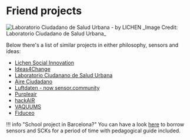 # Friend projects

<img src="https://live.staticflickr.com/65535/52716034570_4b03a75381_k.jpg" alt="Laboratorio Ciudadano de Salud Urbana - by LICHEN">
_Image Credit: Laboratorio Ciudadano de Salud Urbana_

Below there's a list of similar projects in either philosophy, sensors and ideas:

- [Lichen Social Innovation](https://lichensi.com)
- [Ideas4Change](https://www.ideasforchange.com/)
- [Laboratorio Ciudanano de Salud Urbana](https://www.labcsu.com/)
- [Aire Ciudadano](https://aireciudadano.com/)
- [Luftdaten - now sensor.community](https://sensor.community/en/)
- [Purpleair](https://www2.purpleair.com/)
- [hackAIR](https://www.hackair.eu/)
- [VAQUUMS](https://vaquums.eu/)
- [Fiduceo](https://www.fiduceo.eu/)

!!! info "School project in Barcelona?"
    You can have a look [here](https://agora.xtec.cat/cesire/cesire/servei-de-prestec-i-cambra-de-cria/sensors-i-consoles/) to borrow sensors and SCKs for a period of time with pedagogical guide included.
